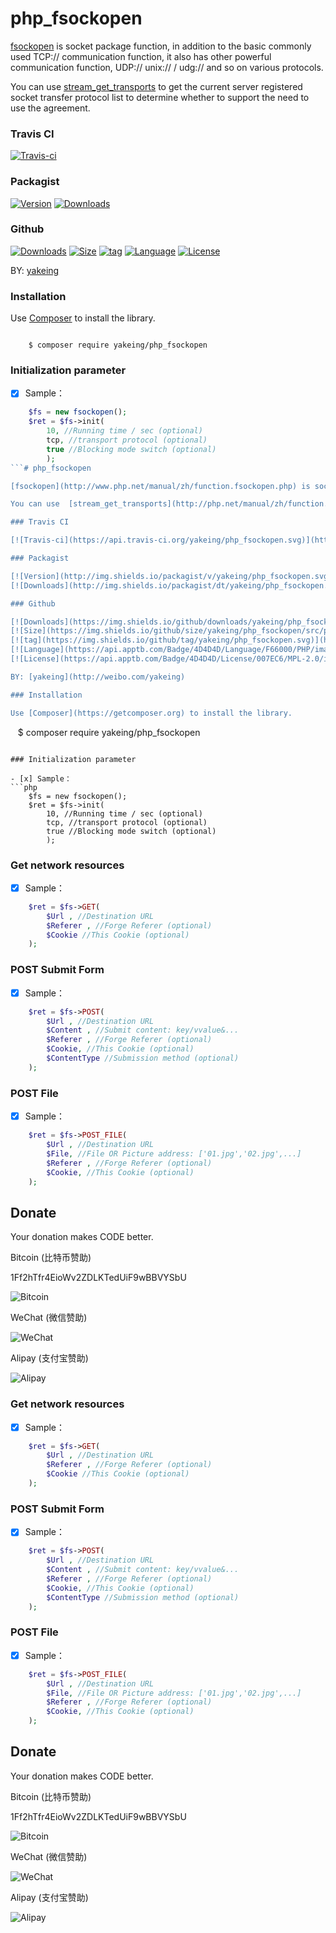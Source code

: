 # php_fsockopen

[fsockopen](http://www.php.net/manual/zh/function.fsockopen.php) is socket package function, in addition to the basic commonly used TCP:// communication function, it also has other powerful communication function, UDP:// unix:// / udg:// and so on various protocols.

You can use  [stream_get_transports](http://php.net/manual/zh/function.stream-get-transports.php) to get the current server registered socket transfer protocol list to determine whether to support the need to use the agreement.

### Travis CI

[![Travis-ci](https://api.travis-ci.org/yakeing/php_fsockopen.svg)](https://travis-ci.org/yakeing/php_fsockopen)

### Packagist

[![Version](http://img.shields.io/packagist/v/yakeing/php_fsockopen.svg)](https://packagist.org/packages/yakeing/php_fsockopen)
[![Downloads](http://img.shields.io/packagist/dt/yakeing/php_fsockopen.svg)](https://packagist.org/packages/yakeing/php_fsockopen)

### Github

[![Downloads](https://img.shields.io/github/downloads/yakeing/php_fsockopen/total.svg)](https://github.com/yakeing/php_fsockopen)
[![Size](https://img.shields.io/github/size/yakeing/php_fsockopen/src/php_fsockopen/fsockopen.php.svg)](https://github.com/yakeing/php_fsockopen)
[![tag](https://img.shields.io/github/tag/yakeing/php_fsockopen.svg)](https://github.com/yakeing/php_fsockopen)
[![Language](https://oauth.applinzi.com/Badge/4D4D4D/Language/F66000/PHP/image.svg)](https://github.com/yakeing/php_fsockopen)
[![License](https://oauth.applinzi.com/Badge/4D4D4D/License/007EC6/MPL-2.0/image.svg)](https://github.com/yakeing/php_fsockopen)

BY: [yakeing](http://weibo.com/yakeing)

### Installation

Use [Composer](https://getcomposer.org) to install the library.

```

    $ composer require yakeing/php_fsockopen

```

### Initialization parameter

- [x] Sample：
```php
    $fs = new fsockopen();
    $ret = $fs->init(
        10, //Running time / sec (optional)
        tcp, //transport protocol (optional)
        true //Blocking mode switch (optional)
        );
```# php_fsockopen

[fsockopen](http://www.php.net/manual/zh/function.fsockopen.php) is socket package function, in addition to the basic commonly used TCP:// communication function, it also has other powerful communication function, UDP:// unix:// / udg:// and so on various protocols.

You can use  [stream_get_transports](http://php.net/manual/zh/function.stream-get-transports.php) to get the current server registered socket transfer protocol list to determine whether to support the need to use the agreement.

### Travis CI

[![Travis-ci](https://api.travis-ci.org/yakeing/php_fsockopen.svg)](https://travis-ci.org/yakeing/php_fsockopen)

### Packagist

[![Version](http://img.shields.io/packagist/v/yakeing/php_fsockopen.svg)](https://packagist.org/packages/yakeing/php_fsockopen)
[![Downloads](http://img.shields.io/packagist/dt/yakeing/php_fsockopen.svg)](https://packagist.org/packages/yakeing/php_fsockopen)

### Github

[![Downloads](https://img.shields.io/github/downloads/yakeing/php_fsockopen/total.svg)](https://github.com/yakeing/php_fsockopen)
[![Size](https://img.shields.io/github/size/yakeing/php_fsockopen/src/php_fsockopen/fsockopen.php.svg)](https://github.com/yakeing/php_fsockopen)
[![tag](https://img.shields.io/github/tag/yakeing/php_fsockopen.svg)](https://github.com/yakeing/php_fsockopen)
[![Language](https://api.apptb.com/Badge/4D4D4D/Language/F66000/PHP/image.svg)](https://github.com/yakeing/php_fsockopen)
[![License](https://api.apptb.com/Badge/4D4D4D/License/007EC6/MPL-2.0/image.svg)](https://github.com/yakeing/php_fsockopen)

BY: [yakeing](http://weibo.com/yakeing)

### Installation

Use [Composer](https://getcomposer.org) to install the library.

```

    $ composer require yakeing/php_fsockopen

```

### Initialization parameter

- [x] Sample：
```php
    $fs = new fsockopen();
    $ret = $fs->init(
        10, //Running time / sec (optional)
        tcp, //transport protocol (optional)
        true //Blocking mode switch (optional)
        );
```

### Get network resources

- [x] Sample：
```php
    $ret = $fs->GET(
        $Url , //Destination URL
        $Referer , //Forge Referer (optional)
        $Cookie //This Cookie (optional)
    );
```


### POST Submit Form

- [x] Sample：
```php
    $ret = $fs->POST(
        $Url , //Destination URL
        $Content , //Submit content: key/vvalue&...
        $Referer , //Forge Referer (optional)
        $Cookie, //This Cookie (optional)
        $ContentType //Submission method (optional)
    );
```

### POST File

- [x] Sample：
```php
    $ret = $fs->POST_FILE(
        $Url , //Destination URL
        $File, //File OR Picture address: ['01.jpg','02.jpg',...]
        $Referer , //Forge Referer (optional)
        $Cookie, //This Cookie (optional)
    );
```

Donate
---
Your donation makes CODE better.

 Bitcoin (比特币赞助)

 1Ff2hTfr4EioWv2ZDLKTedUiF9wBBVYSbU

 ![Bitcoin](https://api.apptb.com/QR/230/bitcoin%3a1Ff2hTfr4EioWv2ZDLKTedUiF9wBBVYSbU/Bitcoin.png)

 WeChat (微信赞助)

 ![WeChat](https://api.apptb.com/QR/230/https%3a%7C%7Cpayapp.weixin.qq.com%7Cqr%7CAQFjACEumLq80lLV2aIgLwjh*t%3dCwAK%25wechat_pay/WeChat.png)

 Alipay (支付宝赞助)

 ![Alipay](https://api.apptb.com/QR/230/HTTPS%3a%7C%7CQR.ALIPAY.COM%7CTSX082709YGHVXYUQCWKD6/Alipay.png)


### Get network resources

- [x] Sample：
```php
    $ret = $fs->GET(
        $Url , //Destination URL
        $Referer , //Forge Referer (optional)
        $Cookie //This Cookie (optional)
    );
```


### POST Submit Form

- [x] Sample：
```php
    $ret = $fs->POST(
        $Url , //Destination URL
        $Content , //Submit content: key/vvalue&...
        $Referer , //Forge Referer (optional)
        $Cookie, //This Cookie (optional)
        $ContentType //Submission method (optional)
    );
```

### POST File

- [x] Sample：
```php
    $ret = $fs->POST_FILE(
        $Url , //Destination URL
        $File, //File OR Picture address: ['01.jpg','02.jpg',...]
        $Referer , //Forge Referer (optional)
        $Cookie, //This Cookie (optional)
    );
```

Donate
---
Your donation makes CODE better.

 Bitcoin (比特币赞助)

 1Ff2hTfr4EioWv2ZDLKTedUiF9wBBVYSbU

 ![Bitcoin](https://oauth.applinzi.com/QR/230/bitcoin%3a1Ff2hTfr4EioWv2ZDLKTedUiF9wBBVYSbU/Bitcoin.png)

 WeChat (微信赞助)

 ![WeChat](https://oauth.applinzi.com/QR/230/https%3a%7C%7Cpayapp.weixin.qq.com%7Cqr%7CAQFjACEumLq80lLV2aIgLwjh*t%3dCwAK%25wechat_pay/WeChat.png)

 Alipay (支付宝赞助)

 ![Alipay](https://oauth.applinzi.com/QR/230/HTTPS%3a%7C%7CQR.ALIPAY.COM%7CTSX082709YGHVXYUQCWKD6/Alipay.png)
